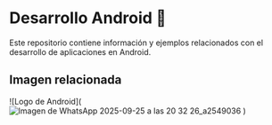 # Desarrollo Android 📱

Este repositorio contiene información y ejemplos relacionados con el desarrollo de aplicaciones en Android.

## Imagen relacionada
![Logo de Android](![Imagen de WhatsApp 2025-09-25 a las 20 32 26_a2549036](https://github.com/user-attachments/assets/c10846c8-72ca-493e-ae66-b04740b0a6f2)
)
